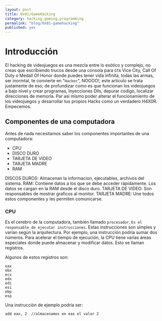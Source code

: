 ```yaml
---
layout: post
title: 0x01/GameHacking
category: hacking,gaming,programming
permalink: "blog/0x01-gamehacking"
published: yes
---
```

# Introducción

El hacking de videojuegos es una mezcla entre lo exótico y complejo, no creas que escribiendo trucos desde una consola para  `GTA` Vice City, Call Of Duty o Medall Of Honor donde puedes tener vida infinita, todas las armas, ser inormtal, te convierte en  "`Hacker`", NOOOO!, este articulo se trata justamente de eso; de profundizar como es que funcionan los videojuegos a bajo nivel y crear programas, Inyecciones Dlls, depurar codigo, localizar direcciones de memoria. Par asi mismo poder alterar el funcionamiento de los videojuegos y desarrollar tus propios Hacks como un verdadero H4X0R. Empecemos.

## Componentes de una computadora

Antes de nada necesitamos saber los componentes importantes de una computadora:

* CPU
* DISCO DURO
* TARJETA DE VIDEO
* TARJETA MADRE
* RAM

DISCOS DUROS: Almacenan la informacion, ejecutables, archivos del sistema.
RAM: Contiene datos a los que se debe acceder rápidamente. Los datos se cargan en la RAM desde el disco duro.
TARJETA DE VIDEO: Son responsables de mostrar graficos al monitor.
TARJETA MADRE: Une todos estos componentes y les permiten comunicarse.


### CPU
Es el cerebro de la computadora, también llamado `procesador`. `Es el responsable de ejecutar instrucciones`. Estas instrucciones son simples y varían según la arquitectura. Por ejemplo, una instrucción podría sumar dos números. Para acelerar el tiempo de ejecución, la CPU tiene varias áreas especiales donde puede almacenar y modificar datos. Esto se llaman registros.

Algunos de estos registros son: 
```assembly
eax
ebx
ecx
edx
edi
esi
ebp
esp
```

Una instrucción de ejemplo podría ser: 
```assembly
add eax, 2  //almacenamos en eax el valor 2
```



